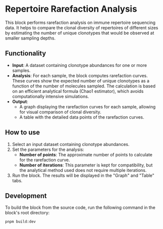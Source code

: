 # Repertoire Rarefaction Analysis

This block performs rarefaction analysis on immune repertoire sequencing data. It helps to compare the clonal diversity of repertoires of different sizes by estimating the number of unique clonotypes that would be observed at smaller sampling depths.

## Functionality

- **Input**: A dataset containing clonotype abundances for one or more samples.
- **Analysis**: For each sample, the block computes rarefaction curves. These curves show the expected number of unique clonotypes as a function of the number of molecules sampled. The calculation is based on an efficient analytical formula (Chao1 estimator), which avoids computationally intensive simulations.
- **Output**:
  - A graph displaying the rarefaction curves for each sample, allowing for visual comparison of clonal diversity.
  - A table with the detailed data points of the rarefaction curves.

## How to use

1.  Select an input dataset containing clonotype abundances.
2.  Set the parameters for the analysis:
    - **Number of points**: The approximate number of points to calculate for the rarefaction curve.
    - **Number of iterations**: This parameter is kept for compatibility, but the analytical method used does not require multiple iterations.
3.  Run the block. The results will be displayed in the "Graph" and "Table" tabs.

## Development

To build the block from the source code, run the following command in the block's root directory:

`pnpm build:dev`


